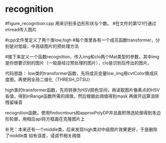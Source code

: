 # recognition
#figure_recognition.cpp 用来识别多边形形状与个数。
#在文件的第121行通过imread传入图片

#cpp文件里定义了两个类low,high
#每个类里各有一个成员函数transformer，分别是对低级，中高级图片的预处理方法

#接下来定义一个函数recognition，传入img和clo两个Mat类型的参数，其中img是你想要识别的图片（一般是经过预处理的图片），clo是识别后传出的图片。

代码思路：
low类的transformer函数，先将成员变量low_img用cvtColor换成灰度图，再使用全局二值化（THRESH_OTSU）

high类的transformer函数，先将转换为HSV颜色空间，再读取图片像素点的HSV各值，得到inRange函数所需的阈值，然后根据此阈值得到mask
再做开运算消除残留噪音

recognition函数，使用findocntours和approxPolyDP并且面积筛选轮廓得到多边形轮廓，用相应api将方框画在克隆图片上

补充：本来还有一个middle类，后来发现high类对中级图片效果更好，于是删除了middle类
     如有误差，请调节相关阈值
